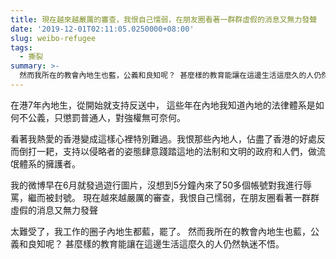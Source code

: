 ```yaml
---
title: 現在越來越嚴厲的審查，我恨自己懦弱，在朋友圈看著一群群虛假的消息又無力發聲
date: '2019-12-01T02:11:05.0250000+08:00'
slug: weibo-refugee
tags:
  - 撕裂
summary: >-
  然而我所在的教會內地生也藍，公義和良知呢？ 甚麼樣的教育能讓在這邊生活這麼久的人仍然執迷不悟。
---
```


在港7年內地生，從開始就支持反送中， 這些年在內地我知道內地的法律體系是如何不公義，只懲罰普通人，對強權無可奈何。 

看著我熱愛的香港變成這樣心裡特別難過。我恨那些內地人，佔盡了香港的好處反而倒打一耙，支持以侵略者的姿態肆意踐踏這地的法制和文明的政府和人們，做流氓體系的擁護者。 

我的微博早在6月就發過遊行圖片，沒想到5分鐘內來了50多個帳號對我進行辱罵，繼而被封號。 現在越來越嚴厲的審查，我恨自己懦弱，在朋友圈看著一群群虛假的消息又無力發聲

太難受了，我工作的圈子內地生都藍，罷了。 然而我所在的教會內地生也藍，公義和良知呢？ 甚麼樣的教育能讓在這邊生活這麼久的人仍然執迷不悟。
